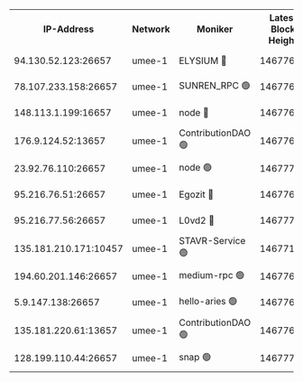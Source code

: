 


<table><tr><th>IP-Address</th><th>Network</th><th>Moniker</th><th>Latest Block Height</th><th>Earliest Block Height</th><th>Catching Up</th><th>Tx Index</th><th>Voting Power</th><th>Scan Time</th></tr><tr><td>94.130.52.123:26657</td><td>umee-1</td><td>ELYSIUM 🔴</td><td>14677699</td><td>3216011</td><td>False</td><td>off</td><td>27004304</td><td>2024-11-11T06:21:29.661126559UTC</td></tr><tr><td>78.107.233.158:26657</td><td>umee-1</td><td>SUNREN_RPC 🟢</td><td>14677684</td><td>13338194</td><td>False</td><td>on</td><td>0</td><td>2024-11-11T06:20:10.566378916UTC</td></tr><tr><td>148.113.1.199:16657</td><td>umee-1</td><td>node 🔴</td><td>14677665</td><td>13570001</td><td>False</td><td>off</td><td>1636217</td><td>2024-11-11T06:18:30.704228868UTC</td></tr><tr><td>176.9.124.52:13657</td><td>umee-1</td><td>ContributionDAO 🟢</td><td>14677682</td><td>13924595</td><td>False</td><td>on</td><td>0</td><td>2024-11-11T06:20:01.651438718UTC</td></tr><tr><td>23.92.76.110:26657</td><td>umee-1</td><td>node 🟢</td><td>14677713</td><td>14446001</td><td>False</td><td>on</td><td>0</td><td>2024-11-11T06:22:50.922294849UTC</td></tr><tr><td>95.216.76.51:26657</td><td>umee-1</td><td>Egozit 🔴</td><td>14677699</td><td>14577699</td><td>False</td><td>off</td><td>38564528</td><td>2024-11-11T06:21:27.211139285UTC</td></tr><tr><td>95.216.77.56:26657</td><td>umee-1</td><td>L0vd2 🔴</td><td>14677706</td><td>14577706</td><td>False</td><td>off</td><td>38343164</td><td>2024-11-11T06:22:10.528899830UTC</td></tr><tr><td>135.181.210.171:10457</td><td>umee-1</td><td>STAVR-Service 🟢</td><td>14677187</td><td>14640001</td><td>False</td><td>on</td><td>0</td><td>2024-11-11T06:21:42.779894394UTC</td></tr><tr><td>194.60.201.146:26657</td><td>umee-1</td><td>medium-rpc 🟢</td><td>14677668</td><td>14648126</td><td>False</td><td>on</td><td>0</td><td>2024-11-11T06:18:42.312333870UTC</td></tr><tr><td>5.9.147.138:26657</td><td>umee-1</td><td>hello-aries 🟢</td><td>14677678</td><td>14675461</td><td>False</td><td>off</td><td>0</td><td>2024-11-11T06:19:34.758722343UTC</td></tr><tr><td>135.181.220.61:13657</td><td>umee-1</td><td>ContributionDAO 🟢</td><td>14677665</td><td>14676114</td><td>False</td><td>off</td><td>0</td><td>2024-11-11T06:18:25.284654127UTC</td></tr><tr><td>128.199.110.44:26657</td><td>umee-1</td><td>snap 🟢</td><td>14677704</td><td>14677448</td><td>False</td><td>off</td><td>0</td><td>2024-11-11T06:21:58.957637242UTC</td></tr></table>